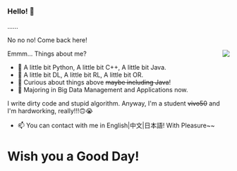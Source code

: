 ### Hello! 👋

......

No no no! Come back here!
<!--
**uhSuiL/uhSuiL** is a ✨ _special_ ✨ repository because its `README.md` (this file) appears on your GitHub profile.

Here are some ideas to get you started:

- 🔭 I’m currently working on ...
- 🌱 I’m currently learning ...
- 👯 I’m looking to collaborate on ...
- 🤔 I’m looking for help with ...
- 💬 Ask me about ...
- 📫 How to reach me: ...
- 😄 Pronouns: ...
- ⚡ Fun fact: ...
-->
<img align="right" src="https://github-readme-stats.vercel.app/api?username=uhSuiL&show_icons=true" />

Emmm... Things about me?
- 🌱 A little bit Python, A little bit C++, A little bit Java.
- 🌱 A little bit DL, A little bit RL, A little bit OR.
- 🔭 Curious about things above ~~maybe including Java~~!
- 🔭 Majoring in Big Data Management and Applications now.
  
I write dirty code and stupid algorithm. Anyway, I'm a student ~~vivo50~~ and I'm hardworking, really!!!🙃😭

- 📫 You can contact with me in English|中文|日本語! With Pleasure~~

# Wish you a Good Day!
